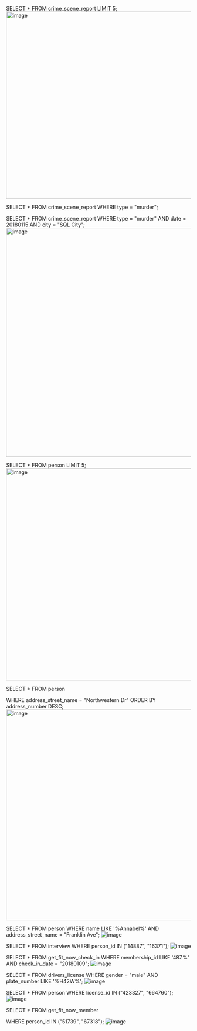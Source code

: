 SELECT *
FROM crime_scene_report
LIMIT 5;
<img width="511" alt="image" src="https://github.com/user-attachments/assets/46759222-abf1-433e-9a16-c4ac0b2dc3cb">

SELECT *
FROM crime_scene_report
WHERE type = "murder";

SELECT *
FROM crime_scene_report
WHERE type = "murder"
AND date = 20180115
AND city = "SQL City";
<img width="625" alt="image" src="https://github.com/user-attachments/assets/8b2b5611-e7db-472a-bd0a-aa3bb0883203">

SELECT *
FROM person
LIMIT 5;
<img width="579" alt="image" src="https://github.com/user-attachments/assets/140e1743-a7a3-45a3-b3b3-4b6c7b044a39">

SELECT *
FROM person

WHERE address_street_name = "Northwestern Dr"
ORDER BY address_number DESC;
<img width="575" alt="image" src="https://github.com/user-attachments/assets/bde3eed2-32cb-4e23-864e-6a5cdb414e4a">

SELECT *
FROM person
WHERE name LIKE '%Annabel%'
AND address_street_name = "Franklin Ave";
![image](https://github.com/user-attachments/assets/5298de44-1e34-4784-945e-132658ac4b8c)

SELECT *
FROM interview
WHERE person_id IN ("14887", "16371");
![image](https://github.com/user-attachments/assets/0e77cb83-c5d2-404e-a3b3-d39bffb122f9)

SELECT *
FROM get_fit_now_check_in
WHERE membership_id LIKE '48Z%'
AND check_in_date = "20180109";
![image](https://github.com/user-attachments/assets/2f2a033a-ab09-44e7-a6c8-4fc67e773a8d)

SELECT *
FROM drivers_license
WHERE gender = "male"
AND plate_number LIKE '%H42W%';
![image](https://github.com/user-attachments/assets/21eff04d-8005-4cc2-b926-b8d6c86483d8)

SELECT *
FROM person
WHERE license_id IN ("423327", "664760");
![image](https://github.com/user-attachments/assets/509b1afa-aa92-4cb8-a896-6bce5f1115c7)

SELECT *
FROM get_fit_now_member

WHERE person_id IN ("51739", "67318");
![image](https://github.com/user-attachments/assets/0bbbf70c-dacc-4c19-a54c-7696a1349bce)






